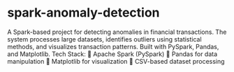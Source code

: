# spark-anomaly-detection
A Spark-based project for detecting anomalies in financial transactions. The system processes large datasets, identifies outliers using statistical methods, and visualizes transaction patterns. Built with PySpark, Pandas, and Matplotlib.
Tech Stack:
🔹 Apache Spark (PySpark)
🔹 Pandas for data manipulation
🔹 Matplotlib for visualization
🔹 CSV-based dataset processing
